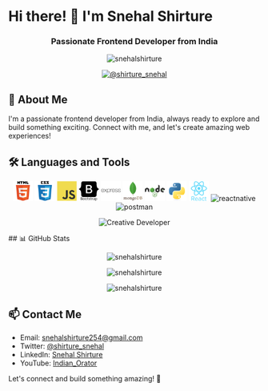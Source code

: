 # Hi there! 👋 I'm Snehal Shirture

<h3 align="center">Passionate Frontend Developer from India</h3>

<p align="center">
  <img src="https://komarev.com/ghpvc/?username=snehalshirture&label=Profile%20views&color=0e75b6&style=flat" alt="snehalshirture" />
</p>

<p align="center">
  <a href="https://twitter.com/@shirture_snehal" target="blank">
    <img src="https://img.shields.io/twitter/follow/@shirture_snehal?logo=twitter&style=for-the-badge" alt="@shirture_snehal" />
  </a>
</p>

## 🚀 About Me

I'm a passionate frontend developer from India, always ready to explore and build something exciting. Connect with me, and let's create amazing web experiences!

## 🛠️ Languages and Tools

<p align="center">
   <img src="https://raw.githubusercontent.com/devicons/devicon/master/icons/html5/html5-original-wordmark.svg" alt="html5" width="40" height="40"/>
  <img src="https://raw.githubusercontent.com/devicons/devicon/master/icons/css3/css3-original-wordmark.svg" alt="css3" width="40" height="40"/>
  <img src="https://raw.githubusercontent.com/devicons/devicon/master/icons/javascript/javascript-original.svg" alt="javascript" width="40" height="40"/>
  <img src="https://raw.githubusercontent.com/devicons/devicon/master/icons/bootstrap/bootstrap-plain-wordmark.svg" alt="bootstrap" width="40" height="40"/>
  <img src="https://raw.githubusercontent.com/devicons/devicon/master/icons/express/express-original-wordmark.svg" alt="express" width="40" height="40"/>
  <img src="https://raw.githubusercontent.com/devicons/devicon/master/icons/mongodb/mongodb-original-wordmark.svg" alt="mongodb" width="40" height="40"/>
  <img src="https://raw.githubusercontent.com/devicons/devicon/master/icons/nodejs/nodejs-original-wordmark.svg" alt="nodejs" width="40" height="40"/>
  <img src="https://raw.githubusercontent.com/devicons/devicon/master/icons/python/python-original.svg" alt="python" width="40" height="40"/>
  <img src="https://raw.githubusercontent.com/devicons/devicon/master/icons/react/react-original-wordmark.svg" alt="react" width="40" height="40"/>
  <img src="https://reactnative.dev/img/header_logo.svg" alt="reactnative" width="40" height="40"/>
  <img src="https://www.vectorlogo.zone/logos/getpostman/getpostman-icon.svg" alt="postman" width="40" height="40"/>
 
</p>



<p align="center">
  <img src="https://media.giphy.com/media/26xBwdIuRJiAIqHwA/giphy.gif" alt="Creative Developer" width="300" />
</p>
## 📊 GitHub Stats

<p align="center">
  <img src="https://github-readme-stats.vercel.app/api/top-langs?username=snehalshirture&show_icons=true&locale=en&layout=compact" alt="snehalshirture" />
</p>

<p align="center">
  <img src="https://github-readme-stats.vercel.app/api?username=snehalshirture&show_icons=true&locale=en" alt="snehalshirture" />
</p>

<p align="center">
  <img src="https://github-readme-streak-stats.herokuapp.com/?user=snehalshirture&" alt="snehalshirture" />
</p>

## 📫 Contact Me

- Email: [snehalshirture254@gmail.com](mailto:snehalshirture254@gmail.com)
- Twitter: [@shirture_snehal](https://twitter.com/@shirture_snehal)
- LinkedIn: [Snehal Shirture](https://www.linkedin.com/in/snehal-shirture-3683ab1bb/)
- YouTube: [Indian_Orator](https://www.youtube.com/c/indian_orator)

Let's connect and build something amazing! 🚀
